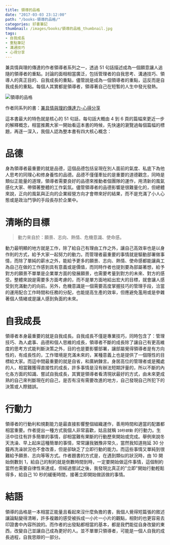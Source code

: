 ```yaml
---
title: 領導的品格
date: "2017-03-03 23:12:00"
path: "/books-領導的品格/"
categories: 好書筆記
thumbnail: /images/books/領導的品格_thumbnail.jpg
tags:
- 自我成長
- 重點筆記
- 溝通技巧
- 心得分享
---
```


兼具情與理的傳達的作者領導者系列之一，透過 51 句話描述成為一個願意讓人追隨的領導者的重點。討論的面相相當廣泛，包括管理者的自我思考、溝通技巧、領導人的真正目的、自我成長的重點，儘管說是成為一個領導者的重點，這反而是自我成長的重點。每個人其實都是領導者，領導著自己在短暫的人生中發光發熱。

![領導的品格](/images/books/領導的品格.jpg)

作者同系列的書：[兼具情與理的傳達力-心得分享](/2017/02/11/20170211_BOOKS_兼具情與理的傳達力-2/)

這本書最大的特色就是核心的 51 句話，每句話大概由 4 到 6 頁的篇幅來更近一步的解釋概念，相當推薦大家一開始看這本書的時候，先快速的瀏覽過每個篇幅的標題，再逐一深入，我個人認為整本書有四大核心概念：

<!-- more -->

# 品德

身為領導者最重要的就是品德，這個品德包括呈現在別人面前的氣度、私底下為他人思考的同理心和修身養性的品德。品德不僅僅牽扯的是重要的道德觀念，同時是類似正能量的道理，領導者需要良好的品德來推動者個團隊的運作，用清新的風氣感化大家、帶領著整體的工作氣氛。儘管領導者的品德影響是很難量化的，但總體來說，正向的風氣與正向的企業經營方向才會帶來好的結果，而不是充滿了小人心態或是政治鬥爭的手段長存於企業中。

# 清晰的目標

> 動力來自於：願景、志向、熱情、危機意識、使命感。

動力最明顯的地方就是工作，除了給自己有理由工作之外，讓自己高效率也是以身作則的方式，給予大家一起努力的動力。而管理者最重要的事情就是驅動部署做事情，而除了單純的薪水之外，能給予更多的願景、志向、熱情、使命感都能讓員工為自己在做的工作感到具有意義或是價值，而同時作者也提到要為部屬著想，給予對方的願景不單單是企業單方面的發展願景，也需要考量到對方的未來、對方的感受。整體來說是需要多方面考慮的，而不是單方面地給出宏大的目標，就會讓人感受到充滿動力的向前。另外，危機意識是一個需要高度掌握技巧的管理手段，洽當的運用配合工作時間和任務的分配，也能提高生產的效率，但應避免濫用或是參雜著個人情緒或是讓人感到負面的未來。

# 自我成長

領導者本身最重要的就是自我成長。自我成長不僅是專業技巧，同時包含了：管理技巧、為人處事、品德和個人思維的成長，領導者不斷的成長除了讓自己有更高維度的思考方式能判斷決策之外，目的也是要影響部署，讓部屬覺得領導者是有方向性的，有成長性的，工作環境是充滿未來的，某種意義上也是提供了一個隱性的目標給大家。而這中間最重要的就是自省，和廣納鍊言。身居高位的管理者或是獨處的人，相當難獲得直接性的成長，許多事情是沒有辦法短期評量的，所以不斷的內化各方面的知識、嘗試自我成長，其實是領導者看清現狀最好的方式，由未來更成熟的自己來判斷現在的自己，是否有沒有需要改進的地方，自己發現自己所犯下的決策或人際錯誤。

# 行動力

領導者的行動利和規劃能力是最直接影響整個組織運作，善用時間和適當的配置都相當重要。作者提出一種方式我個人非常喜歡，姑且就稱 `10秒啟動` 的行動力。生活中往往有許多簡單的事情，卻相當難有果斷的行動歷來開始或完成。舉例來說冬天洗澡、早上起床這種簡單的事情，常常讓我猶豫非常久，當然我知道拖延 30 分鐘再洗澡狀況也不會改善，但是卻缺乏了立即行動的能力。而這些事情又單純到很難給予願景、志向等等方式。作者題書的方式是，在遇到類似的狀況時，由 10 開始倒數到 1，給自己的制約就是倒數時間到時，一定要開始做這件事情，這個制約當然也需要自律性來達成，但經過嘗試之後，我發現比真正的"立即"開始行動輕鬆得多，給自己 10 秒的緩衝時間，接著立即開始做該做的事情。

# 結語

領導的品格是一本相當正能量且看起來沒什麼負擔的書，我個人覺得短篇張的敘述讓論點變得清晰，許多複雜的感受被拆成一小片一小片的觀點，相對的也更容易去印證書中內容所說的。而作者的出發點都相當的基本，都是我們能從自身改變的東西，改變自己並讓自己成為更好的人。並不單單只領導者，可能是一個人自我的成長過程，自我思辯的一部分。

<!-- more -->
